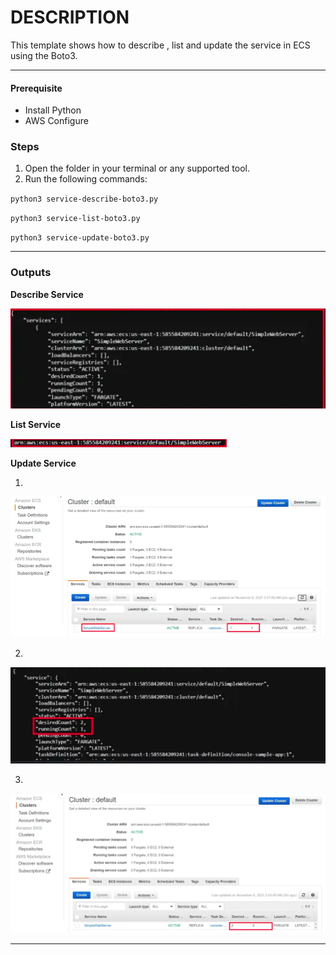 # DESCRIPTION

This template shows how to describe , list and update the service in ECS using the Boto3.

---

#### Prerequisite

* Install Python
* AWS Configure

### Steps

1. Open the folder in your terminal or any supported tool.
2. Run the following commands:

`python3 service-describe-boto3.py`

`python3 service-list-boto3.py`

`python3 service-update-boto3.py`

---

### Outputs

<b>Describe Service

![service-describe.png](assests/service-describe.png)

List Service

![service-list.png](assests/service-list.png)

Update Service</b>

1.
![service-update-1.png](assests/service-update-1.png)

2.
![service-update-2.png](assests/service-update-2.png)

3.
![service-update-3.png](assests/service-update-3.png)


---
